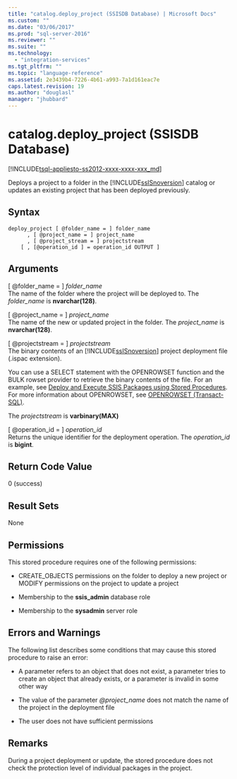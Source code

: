 ```yaml
---
title: "catalog.deploy_project (SSISDB Database) | Microsoft Docs"
ms.custom: ""
ms.date: "03/06/2017"
ms.prod: "sql-server-2016"
ms.reviewer: ""
ms.suite: ""
ms.technology: 
  - "integration-services"
ms.tgt_pltfrm: ""
ms.topic: "language-reference"
ms.assetid: 2e3439b4-7226-4b61-a993-7a1d161eac7e
caps.latest.revision: 19
ms.author: "douglasl"
manager: "jhubbard"
---
```

# catalog.deploy_project (SSISDB Database)
[!INCLUDE[tsql-appliesto-ss2012-xxxx-xxxx-xxx_md](../../../integration-services/system/stored-procedures/includes/tsql-appliesto-ss2012-xxxx-xxxx-xxx-md.md)]

  Deploys a project to a folder in the [!INCLUDE[ssISnoversion](../../../advanced-analytics/r-services/includes/ssisnoversion-md.md)] catalog or updates an existing project that has been deployed previously.  
  
## Syntax  
  
```tsql  
deploy_project [ @folder_name = ] folder_name   
      , [ @project_name = ] project_name   
      , [ @project_stream = ] projectstream   
    [ , [@operation_id ] = operation_id OUTPUT ]   
```  
  
## Arguments  
 [ @folder_name = ] *folder_name*  
 The name of the folder where the project will be deployed to. The *folder_name* is **nvarchar(128)**.  
  
 [ @project_name = ] *project_name*  
 The name of the new or updated project in the folder. The *project_name* is **nvarchar(128)**.  
  
 [ @projectstream = ] *projectstream*  
 The binary contents of an [!INCLUDE[ssISnoversion](../../../advanced-analytics/r-services/includes/ssisnoversion-md.md)] project deployment file (.ispac extension).  
  
 You can use a SELECT statement with the OPENROWSET function and the BULK rowset provider to retrieve the binary contents of the file. For an example, see [Deploy and Execute SSIS Packages using Stored Procedures](../../../integration-services/packages/deploy-and-execute-ssis-packages-using-stored-procedures.md). For more information about OPENROWSET, see [OPENROWSET &#40;Transact-SQL&#41;](../../../t-sql/functions/openrowset-transact-sql.md).  
  
 The *projectstream* is **varbinary(MAX)**  
  
 [ @operation_id = ] *operation_id*  
 Returns the unique identifier for the deployment operation. The *operation_id* is **bigint**.  
  
## Return Code Value  
 0 (success)  
  
## Result Sets  
 None  
  
## Permissions  
 This stored procedure requires one of the following permissions:  
  
-   CREATE_OBJECTS permissions on the folder to deploy a new project or MODIFY permissions on the project to update a project  
  
-   Membership to the **ssis_admin** database role  
  
-   Membership to the **sysadmin** server role  
  
## Errors and Warnings  
 The following list describes some conditions that may cause this stored procedure to raise an error:  
  
-   A parameter refers to an object that does not exist, a parameter tries to create an object that already exists, or a parameter is invalid in some other way  
  
-   The value of the parameter *@project_name* does not match the name of the project in the deployment file  
  
-   The user does not have sufficient permissions  
  
## Remarks  
 During a project deployment or update, the stored procedure does not check the protection level of individual packages in the project.  
  
  